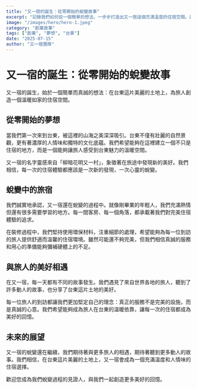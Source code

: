 ```yaml
---
title: "又一宿的誕生：從零開始的蛻變故事"
excerpt: "記錄我們如何從一個簡單的想法，一步步打造出又一宿這個充滿溫度的住宿空間。這是一個關於夢想、堅持與成長的真實故事。"
image: "/images/hero/hero-1.jpeg"
category: "創業故事"
tags: ["創業", "夢想", "台東"]
date: "2025-07-15"
author: "又一宿團隊"
---
```


# 又一宿的誕生：從零開始的蛻變故事

又一宿的誕生，始於一個簡單而真誠的想法：在台東這片美麗的土地上，為旅人創造一個溫暖如家的住宿空間。

## 從零開始的夢想

當我們第一次來到台東，被這裡的山海之美深深吸引。台東不僅有壯麗的自然景觀，更有著濃厚的人情味和獨特的文化底蘊。我們希望能夠在這裡建立一個不只是住宿的地方，而是一個能夠讓旅人感受到台東魅力的溫暖空間。

又一宿的名字靈感來自「柳暗花明又一村」，象徵著在旅途中發現新的美好。我們相信，每一次的住宿體驗都應該是一次新的發現，一次心靈的蛻變。

## 蛻變中的旅宿

我們誠實地承認，又一宿還在蛻變的過程中。就像剛畢業的年輕人，我們充滿熱情但還有很多需要學習的地方。每一間客房、每一個角落，都承載著我們對完美住宿體驗的追求。

在裝修過程中，我們堅持使用環保材料，注重細節的處理，希望能夠為每一位到訪的旅人提供舒適而溫馨的住宿環境。雖然可能還不夠完美，但我們相信真誠的服務和用心的準備能夠彌補硬體上的不足。

## 與旅人的美好相遇

在又一宿，每一天都有不同的故事發生。我們遇見了來自世界各地的旅人，聽到了許多動人的故事，也分享了台東這片土地的美好。

每一位旅人的到訪都讓我們更加堅定自己的理念：真正的服務不是完美的設施，而是真誠的心意。我們希望能夠成為旅人在台東的溫暖依靠，讓每一次的住宿都成為美好的回憶。

## 未來的展望

又一宿的蛻變還在繼續，我們期待著與更多旅人的相遇，期待著聽到更多動人的故事。我們相信，在台東這片美麗的土地上，又一宿會成為一個充滿溫度和人情味的住宿選擇。

歡迎您成為我們蛻變過程的見證人，與我們一起創造更多美好的回憶。

